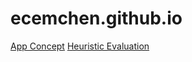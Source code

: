 # ecemchen.github.io

[App Concept](https://github.com/user-attachments/files/18476226/MoonApp_Christina.Milena.Ecem.pdf)
[Heuristic Evaluation](https://github.com/user-attachments/files/18478567/Heuristic.Evaluation.pdf)

